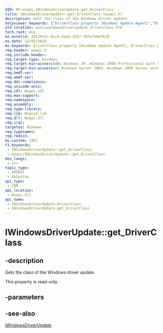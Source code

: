 ```yaml
---
UID: NF:wuapi.IWindowsDriverUpdate.get_DriverClass
title: IWindowsDriverUpdate::get_DriverClass (wuapi.h)
description: Gets the class of the Windows driver update.
helpviewer_keywords: ["DriverClass property [Windows Update Agent]","DriverClass property [Windows Update Agent]","IWindowsDriverUpdate interface","IWindowsDriverUpdate interface [Windows Update Agent]","DriverClass property","IWindowsDriverUpdate.DriverClass","IWindowsDriverUpdate.get_DriverClass","IWindowsDriverUpdate::DriverClass","IWindowsDriverUpdate::get_DriverClass","get_DriverClass","wua.iwindowsdriverupdate_driverclass","wuapi/IWindowsDriverUpdate::DriverClass","wuapi/IWindowsDriverUpdate::get_DriverClass"]
old-location: wua\iwindowsdriverupdate_driverclass.htm
tech.root: wua
ms.assetid: 4d11012c-6ccb-4e4a-91b7-39fefb0efb28
ms.date: 12/05/2018
ms.keywords: DriverClass property [Windows Update Agent], DriverClass property [Windows Update Agent],IWindowsDriverUpdate interface, IWindowsDriverUpdate interface [Windows Update Agent],DriverClass property, IWindowsDriverUpdate.DriverClass, IWindowsDriverUpdate.get_DriverClass, IWindowsDriverUpdate::DriverClass, IWindowsDriverUpdate::get_DriverClass, get_DriverClass, wua.iwindowsdriverupdate_driverclass, wuapi/IWindowsDriverUpdate::DriverClass, wuapi/IWindowsDriverUpdate::get_DriverClass
req.header: wuapi.h
req.include-header: 
req.target-type: Windows
req.target-min-winverclnt: Windows XP, Windows 2000 Professional with SP3 [desktop apps only]
req.target-min-winversvr: Windows Server 2003, Windows 2000 Server with SP3 [desktop apps only]
req.kmdf-ver: 
req.umdf-ver: 
req.ddi-compliance: 
req.unicode-ansi: 
req.idl: Wuapi.idl
req.max-support: 
req.namespace: 
req.assembly: 
req.type-library: 
req.lib: Wuguid.lib
req.dll: Wuapi.dll
req.irql: 
targetos: Windows
req.typenames: 
req.redist: 
ms.custom: 19H1
f1_keywords:
 - IWindowsDriverUpdate::get_DriverClass
 - wuapi/IWindowsDriverUpdate::get_DriverClass
dev_langs:
 - c++
topic_type:
 - APIRef
 - kbSyntax
api_type:
 - COM
api_location:
 - Wuapi.dll
api_name:
 - IWindowsDriverUpdate.DriverClass
 - IWindowsDriverUpdate.get_DriverClass
---
```


# IWindowsDriverUpdate::get_DriverClass


## -description

Gets the class of the Windows driver update.

This property is read-only.

## -parameters

## -see-also

<a href="https://docs.microsoft.com/windows/desktop/api/wuapi/nn-wuapi-iwindowsdriverupdate">IWindowsDriverUpdate</a>


